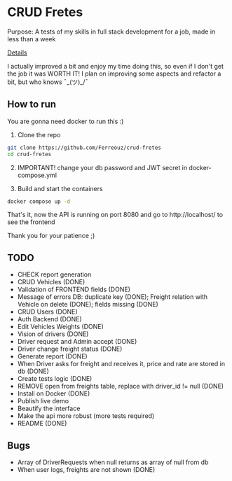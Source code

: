 # CRUD Fretes

Purpose: A tests of my skills in full stack development for a job, made in less than a week

[Details](https://github.com/Ferreouz/crud-fretes/blob/main/.metadata/challenge.pdf)

I actually improved a bit and enjoy my time doing this, so even if I don't get the job it was WORTH IT! 
I plan on improving some aspects and refactor a bit, but who knows ¯\_(ツ)_/¯

## How to run
You are gonna need docker to run this :)

1. Clone the repo
```bash
git clone https://github.com/Ferreouz/crud-fretes
cd crud-fretes
```
2. IMPORTANT! change your db password and JWT secret in docker-compose.yml

3. Build and start the containers
```bash
docker compose up -d
```

That's it, now the API is running on port 8080 and go to http://localhost/ to see the frontend

Thank you for your patience ;)

## TODO
- CHECK report generation
- CRUD Vehicles (DONE)
- Validation of FRONTEND fields (DONE)
- Message of errors DB: duplicate key (DONE); Freight relation with Vehicle on delete (DONE); fields missing (DONE)
- CRUD Users (DONE) 
- Auth Backend (DONE)
- Edit Vehicles Weights (DONE) 
- Vision of drivers (DONE)
- Driver request and Admin accept (DONE)
- Driver change freight status (DONE) 
- Generate report (DONE)
- When Driver asks for freight and receives it, price and rate are stored in db (DONE)
- Create tests logic (DONE)
- REMOVE open from freights table, replace with driver_id != null (DONE)
- Install on Docker (DONE)
- Publish live demo
- Beautify the interface
- Make the api more robust (more tests required)
- README (DONE)

## Bugs
 - Array of DriverRequests when null returns as array of null from db
 - When user logs, freights are not shown (DONE)
